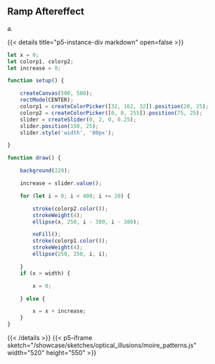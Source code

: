 ## Ramp Aftereffect 

<div style="text-align: justify">
a.
</div>

{{< details title="p5-instance-div markdown" open=false >}}
```js
let x = 0;
let colorp1, colorp2;
let increase = 0;

function setup() {

    createCanvas(500, 500);
    rectMode(CENTER);
    colorp1 = createColorPicker([32, 162, 32]).position(20, 25);
    colorp2 = createColorPicker([0, 0, 255]).position(75, 25);
    slider = createSlider(0, 2, 0, 0.25);
    slider.position(150, 25);
    slider.style('width', '80px');

}

function draw() {

    background(220);

    increase = slider.value();

    for (let i = 0; i < 400; i += 20) {

        stroke(colorp2.color());
        strokeWeight(4);
        ellipse(x, 250, i - 380, i - 380);

        noFill();
        stroke(colorp1.color());
        strokeWeight(4);
        ellipse(250, 250, i, i);

    }
    if (x > width) {

        x = 0;

    } else {

        x = x + increase;
    }
}
```
{{< /details >}}
{{< p5-iframe sketch="/showcase/sketches/optical_illusions/moire_patterns.js" width="520" height="550" >}}